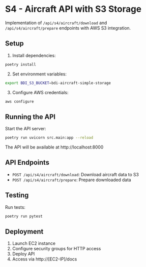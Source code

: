 # S4 - Aircraft API with S3 Storage

Implementation of `/api/s4/aircraft/download` and `/api/s4/aircraft/prepare` endpoints with AWS S3 integration.

## Setup

1. Install dependencies:
```bash
poetry install
```

2. Set environment variables:
```bash
export BDI_S3_BUCKET=bdi-aircraft-simple-storage
```

3. Configure AWS credentials:
```bash
aws configure
```

## Running the API

Start the API server:
```bash
poetry run uvicorn src.main:app --reload
```

The API will be available at http://localhost:8000

## API Endpoints

- `POST /api/s4/aircraft/download`: Download aircraft data to S3
- `POST /api/s4/aircraft/prepare`: Prepare downloaded data

## Testing

Run tests:
```bash
poetry run pytest
```

## Deployment

1. Launch EC2 instance
2. Configure security groups for HTTP access
3. Deploy API
4. Access via http://[EC2-IP]/docs
